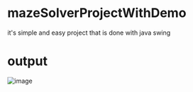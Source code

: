 # mazeSolverProjectWithDemo
it's simple and easy project that is done with java swing
# output
![image](https://user-images.githubusercontent.com/116839685/228646724-39ed4ea3-2458-4984-9d70-39b5738cf5fe.png)

